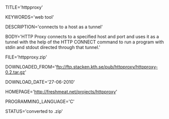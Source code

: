 
TITLE='httpproxy'

KEYWORDS='web tool'

DESCRIPTION='connects to a host as a tunnel'

BODY='HTTP Proxy connects to a specified host and port and uses it as a tunnel with the help of the HTTP CONNECT command to run a program with stdin and stdout directed through that tunnel.'

FILE='httpproxy.zip'

DOWNLOADED_FROM='ftp://ftp.stacken.kth.se/pub/httpproxy/httpproxy-0.2.tar.gz'

DOWNLOAD_DATE='27-06-2010'

HOMEPAGE='http://freshmeat.net/projects/httpproxy'

PROGRAMMING_LANGUAGE='C'

STATUS='converted to .zip'